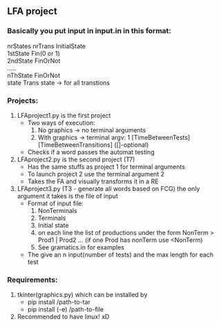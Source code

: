 ## LFA project



### Basically you put input in input.in in this format:

nrStates nrTrans InitialState  
1stState Fin(0 or 1)  
2ndState FinOrNot  
.....  
nThState FinOrNot  
state Trans state  -> for all transtions  

### Projects:

1. LFAproject1.py is the first project
    * Two ways of execution:
        1. No graphics -> no terminal arguments
        1. With graphics -> terminal argv: 1 [TimeBetweenTests] [TimeBetweenTransitions] ([]-optional)
    * Checks if a word passes the automat testing
1. LFAproject2.py is the second project (T7)
    * Has the same stuffs as project 1 for terminal arguments
    * To launch project 2 use the terminal argument 2
    * Takes the FA and visually transforms it in a RE
1. LFAproject3.py (T3 - generate all words based on FCG) the only argument it takes is the file of input
    * Format of input file:
        1. NonTerminals
        1. Terminals
        1. Initial state
        1. on each line the list of productions under the form NonTerm > Prod1 | Prod2 ... (if one Prod has nonTerm use <NonTerm)
        1. See gramatics.in for examples
    * The give an n input(number of tests) and the max length for each test


### Requirements:
1. tkinter(graphics.py) which can be installed by
    * pip install /path-to-tar
    * pip install (-e) /path-to-file
1. Recommended to have linux! xD

